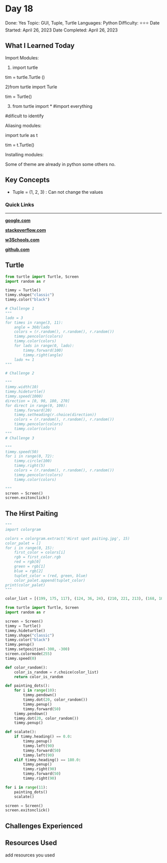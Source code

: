 # Day 18

Done: Yes
Topic: GUI, Tuple, Turtle
Languages: Python
Difficulty: ⭐⭐⭐
Date Started: April 26, 2023
Date Completed: April 26, 2023

## What I Learned Today

Import Modules:

1) import turtle

tim = turtle.Turtle ()

2)from turtle import Turle

tim = Turtle()

3) from turtle import * #import everything

#dificult to identify

Aliasing modules:

import turle as t

tim = t.Turtle()

Installing modules:

Some of theme are already in python some others no.

## Key Concepts

- Tuple = (1, 2, 3) : Can not change the values

### Quick Links

---

[**google.com**](http://www.google.com)

[**stackoverflow.com**](http://www.stackoverflow.com)

[**w3Schools.com**](https://www.w3schools.com/)

[**github.com**](https://github.com/)

## Turtle

```python
from turtle import Turtle, Screen
import random as r

timmy = Turtle()
timmy.shape("classic")
timmy.color("black")

# Challenge 1
"""
lado = 3
for times in range(3, 11):
    angle = 360/lado
    colors = (r.random(), r.random(), r.random())
    timmy.pencolor(colors)
    timmy.color(colors)
    for lads in range(0, lado):
        timmy.forward(100)
        timmy.right(angle)
    lado += 1
"""

# Challenge 2

"""
timmy.width(10)
timmy.hideturtle()
timmy.speed(1000)
direction = [0, 90, 180, 270]
for direct in range(0, 100):
    timmy.forward(20)
    timmy.setheading(r.choice(direction))
    colors = (r.random(), r.random(), r.random())
    timmy.pencolor(colors)
    timmy.color(colors)
"""
# Challenge 3

"""
timmy.speed(50)
for i in range(0, 72):
    timmy.circle(100)
    timmy.right(5)
    colors = (r.random(), r.random(), r.random())
    timmy.pencolor(colors)
    timmy.color(colors)

"""
screen = Screen()
screen.exitonclick()
```

## The Hirst Paiting

```python
"""
import colorgram

colors = colorgram.extract('Hirst spot paiting.jpg', 15)
color_palet = []
for i in range(0, 15):
    first_color = colors[i]
    rgb = first_color.rgb
    red = rgb[0]
    green = rgb[1]
    blue = rgb[2]
    tuplet_color = (red, green, blue)
    color_palet.append(tuplet_color)
print(color_palet)
"""

color_list = [(199, 175, 117), (124, 36, 24), (210, 221, 213), (168, 106, 57), (222, 224, 227), (186, 158, 53), (6, 57, 83), (109, 67, 85), (113, 161, 175), (22, 122, 174), (64, 153, 138), (39, 36, 36), (76, 40, 48)]

from turtle import Turtle, Screen
import random as r

screen = Screen()
timmy = Turtle()
timmy.hideturtle()
timmy.shape("classic")
timmy.color("black")
timmy.penup()
timmy.setposition(-300, -300)
screen.colormode(255)
timmy.speed(0)

def color_random():
    color_is_random = r.choice(color_list)
    return color_is_random

def painting_dots():
    for i in range(10):
        timmy.pendown()
        timmy.dot(20, color_random())
        timmy.penup()
        timmy.forward(50)
    timmy.pendown()
    timmy.dot(20, color_random())
    timmy.penup()

def scalate():
    if timmy.heading() == 0.0:
        timmy.penup()
        timmy.left(90)
        timmy.forward(50)
        timmy.left(90)
    elif timmy.heading() == 180.0:
        timmy.penup()
        timmy.right(90)
        timmy.forward(50)
        timmy.right(90)

for i in range(11):
    painting_dots()
    scalate()

screen = Screen()
screen.exitonclick()
```

## Challenges Experienced

## Resources Used

add resources you used